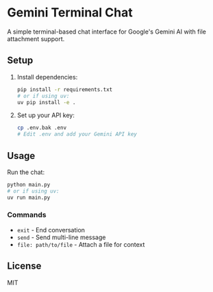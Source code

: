 # Gemini Terminal Chat

A simple terminal-based chat interface for Google's Gemini AI with
file attachment support.

## Setup

1. Install dependencies:

    ```bash
    pip install -r requirements.txt
    # or if using uv:
    uv pip install -e .
    ```

2. Set up your API key:

    ```bash
    cp .env.bak .env
    # Edit .env and add your Gemini API key
    ```

## Usage

Run the chat:

```bash
python main.py
# or if using uv:
uv run main.py
```

### Commands

- `exit` - End conversation
- `send` - Send multi-line message
- `file: path/to/file` - Attach a file for context

## License

MIT
